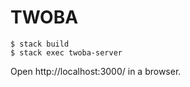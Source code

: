 # TWOBA

```
$ stack build
$ stack exec twoba-server
```

Open http://localhost:3000/ in a browser.
